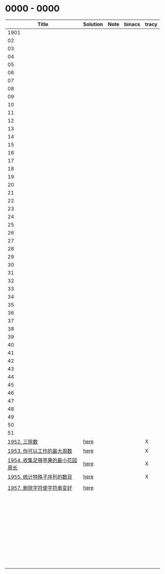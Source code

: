 # 0000 - 0000



| Title                                                        | Solution                 | Note | binacs | tracy |
| ------------------------------------------------------------ | ------------------------ | ---- | ------ | ----- |
| 1901                                                         |                          |      |        |       |
| 02                                                           |                          |      |        |       |
| 03                                                           |                          |      |        |       |
| 04                                                           |                          |      |        |       |
| 05                                                           |                          |      |        |       |
| 06                                                           |                          |      |        |       |
| 07                                                           |                          |      |        |       |
| 08                                                           |                          |      |        |       |
| 09                                                           |                          |      |        |       |
| 10                                                           |                          |      |        |       |
| 11                                                           |                          |      |        |       |
| 12                                                           |                          |      |        |       |
| 13                                                           |                          |      |        |       |
| 14                                                           |                          |      |        |       |
| 15                                                           |                          |      |        |       |
| 16                                                           |                          |      |        |       |
| 17                                                           |                          |      |        |       |
| 18                                                           |                          |      |        |       |
| 19                                                           |                          |      |        |       |
| 20                                                           |                          |      |        |       |
| 21                                                           |                          |      |        |       |
| 22                                                           |                          |      |        |       |
| 23                                                           |                          |      |        |       |
| 24                                                           |                          |      |        |       |
| 25                                                           |                          |      |        |       |
| 26                                                           |                          |      |        |       |
| 27                                                           |                          |      |        |       |
| 28                                                           |                          |      |        |       |
| 29                                                           |                          |      |        |       |
| 30                                                           |                          |      |        |       |
| 31                                                           |                          |      |        |       |
| 32                                                           |                          |      |        |       |
| 33                                                           |                          |      |        |       |
| 34                                                           |                          |      |        |       |
| 35                                                           |                          |      |        |       |
| 36                                                           |                          |      |        |       |
| 37                                                           |                          |      |        |       |
| 38                                                           |                          |      |        |       |
| 39                                                           |                          |      |        |       |
| 40                                                           |                          |      |        |       |
| 41                                                           |                          |      |        |       |
| 42                                                           |                          |      |        |       |
| 43                                                           |                          |      |        |       |
| 44                                                           |                          |      |        |       |
| 45                                                           |                          |      |        |       |
| 46                                                           |                          |      |        |       |
| 47                                                           |                          |      |        |       |
| 48                                                           |                          |      |        |       |
| 49                                                           |                          |      |        |       |
| 50                                                           |                          |      |        |       |
| 51                                                           |                          |      |        |       |
| [1952. 三除数](https://leetcode-cn.com/problems/three-divisors/) | [here](./1952/README.md) |      |        | X     |
| [1953. 你可以工作的最大周数](https://leetcode-cn.com/problems/maximum-number-of-weeks-for-which-you-can-work/) | [here](./1953/README.md) |      |        | X     |
| [1954. 收集足够苹果的最小花园周长](https://leetcode-cn.com/problems/minimum-garden-perimeter-to-collect-enough-apples/) | [here](./1954/README.md) |      |        | X     |
| [1955. 统计特殊子序列的数目](https://leetcode-cn.com/problems/count-number-of-special-subsequences/) | [here](./1955/README.md) |      |        | X     |
|                                                              |                          |      |        |       |
| [1957. 删除字符使字符串变好](https://leetcode-cn.com/problems/delete-characters-to-make-fancy-string/) | [here](./1957/README.md) |      |        |       |
|                                                              |                          |      |        |       |
|                                                              |                          |      |        |       |
|                                                              |                          |      |        |       |
|                                                              |                          |      |        |       |
|                                                              |                          |      |        |       |
|                                                              |                          |      |        |       |
|                                                              |                          |      |        |       |
|                                                              |                          |      |        |       |
|                                                              |                          |      |        |       |
|                                                              |                          |      |        |       |
|                                                              |                          |      |        |       |
|                                                              |                          |      |        |       |
|                                                              |                          |      |        |       |
|                                                              |                          |      |        |       |
|                                                              |                          |      |        |       |
|                                                              |                          |      |        |       |
|                                                              |                          |      |        |       |
|                                                              |                          |      |        |       |
|                                                              |                          |      |        |       |
|                                                              |                          |      |        |       |
|                                                              |                          |      |        |       |
|                                                              |                          |      |        |       |
|                                                              |                          |      |        |       |
|                                                              |                          |      |        |       |
|                                                              |                          |      |        |       |
|                                                              |                          |      |        |       |
|                                                              |                          |      |        |       |
|                                                              |                          |      |        |       |
|                                                              |                          |      |        |       |
|                                                              |                          |      |        |       |
|                                                              |                          |      |        |       |
|                                                              |                          |      |        |       |
|                                                              |                          |      |        |       |
|                                                              |                          |      |        |       |
|                                                              |                          |      |        |       |
|                                                              |                          |      |        |       |
|                                                              |                          |      |        |       |
|                                                              |                          |      |        |       |
|                                                              |                          |      |        |       |
|                                                              |                          |      |        |       |
|                                                              |                          |      |        |       |

